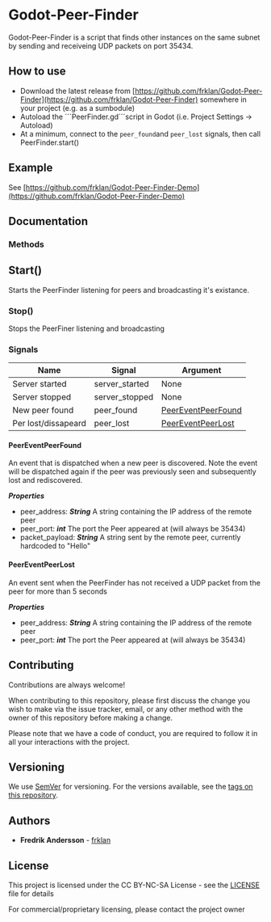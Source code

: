 # Godot-Peer-Finder

Godot-Peer-Finder is a script that finds other instances on the same subnet by sending and receiveing UDP packets on port 35434.

## How to use

- Download the latest release from [https://github.com/frklan/Godot-Peer-Finder](https://github.com/frklan/Godot-Peer-Finder) somewhere in your project (e.g. as a sumbodule)
- Autoload the ´´´PeerFinder.gd´´´script in Godot (i.e. Project Settings -> Autoload)
- At a minimum, connect to the ```peer_found```and ```peer_lost``` signals, then call PeerFinder.start()

## Example

See [https://github.com/frklan/Godot-Peer-Finder-Demo](https://github.com/frklan/Godot-Peer-Finder-Demo)

## Documentation

### Methods

## Start()

Starts the PeerFinder listening for peers and broadcasting it's existance.

### Stop()

Stops the PeerFiner listening and broadcasting

### Signals

| Name                  | Signal          | Argument                                   |
|-----------------------|-----------------|--------------------------------------------|
| Server started        | server_started  | None                                       |
| Server stopped        | server_stopped  | None                                       |
| New peer found        | peer_found      | [PeerEventPeerFound](#PeerEventPeerFound)  |
| Per lost/dissapeard   | peer_lost       | [PeerEventPeerLost](#PeerEventPeerLost)    |

#### PeerEventPeerFound

An event that is dispatched when a new peer is discovered. Note the event will be dispatched again if the peer was previously seen and subsequently lost and rediscovered.

***Properties***

- peer_address: ***String*** A string containing the IP address of the remote peer
- peer_port: ***int*** The port the Peer appeared at (will always be 35434)
- packet_payload: ***String*** A string sent by the remote peer, currently hardcoded to "Hello"

#### PeerEventPeerLost

An event sent when the PeerFinder has not received a UDP packet from the peer for more than 5 seconds

***Properties***

- peer_address: ***String*** A string containing the IP address of the remote peer
- peer_port: ***int*** The port the Peer appeared at (will always be 35434)

## Contributing

Contributions are always welcome!

When contributing to this repository, please first discuss the change you wish to make via the issue tracker, email, or any other method with the owner of this repository before making a change.

Please note that we have a code of conduct, you are required to follow it in all your interactions with the project.

## Versioning

We use [SemVer](http://semver.org/) for versioning. For the versions available, see the [tags on this repository](https://github.com/frklan/[TBD]/tags).

## Authors

- **Fredrik Andersson** - [frklan](https://github.com/frklan)

## License

This project is licensed under the CC BY-NC-SA License - see the [LICENSE](LICENSE) file for details

For commercial/proprietary licensing, please contact the project owner
